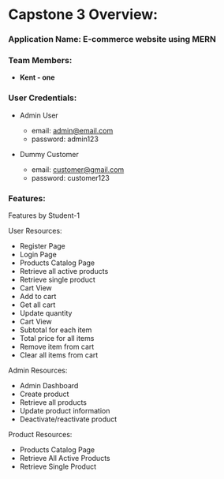# Capstone 3 Overview:

### Application Name: E-commerce website using MERN

### Team Members:
* **Kent - one**

### User Credentials:
* Admin User
    * email: admin@email.com
    * password: admin123

* Dummy Customer
    * email: customer@gmail.com
    * password: customer123

### Features:
Features by Student-1

User Resources:
* Register Page
* Login Page
* Products Catalog Page
* Retrieve all active products
* Retrieve single product
* Cart View
* Add to cart
* Get all cart
* Update quantity
* Cart View
* Subtotal for each item
* Total price for all items
* Remove item from cart
* Clear all items from cart

Admin Resources:
* Admin Dashboard
* Create product
* Retrieve all products
* Update product information
* Deactivate/reactivate product

Product Resources:
* Products Catalog Page
* Retrieve All Active Products
* Retrieve Single Product


